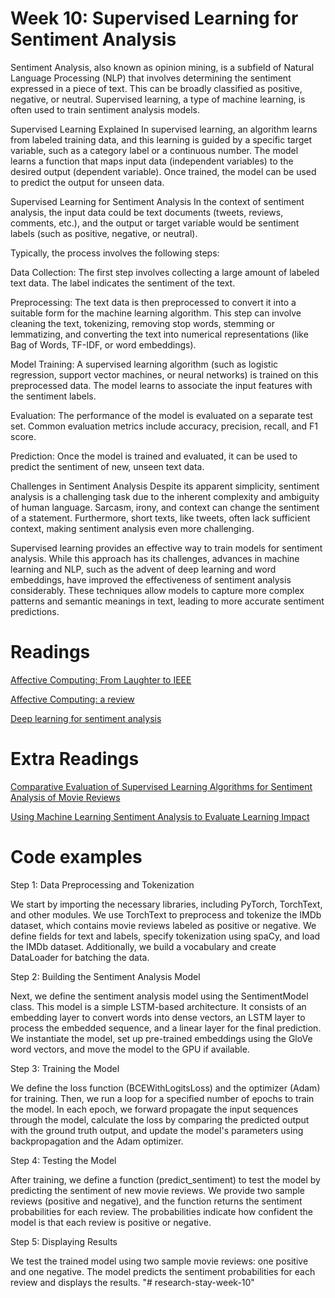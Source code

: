 # Week 10: Supervised Learning for Sentiment Analysis

Sentiment Analysis, also known as opinion mining, is a subfield of Natural Language Processing (NLP) that involves determining the sentiment expressed in a piece of text. This can be broadly classified as positive, negative, or neutral. Supervised learning, a type of machine learning, is often used to train sentiment analysis models.

Supervised Learning Explained
In supervised learning, an algorithm learns from labeled training data, and this learning is guided by a specific target variable, such as a category label or a continuous number. The model learns a function that maps input data (independent variables) to the desired output (dependent variable). Once trained, the model can be used to predict the output for unseen data.

Supervised Learning for Sentiment Analysis
In the context of sentiment analysis, the input data could be text documents (tweets, reviews, comments, etc.), and the output or target variable would be sentiment labels (such as positive, negative, or neutral).

Typically, the process involves the following steps:

Data Collection: The first step involves collecting a large amount of labeled text data. The label indicates the sentiment of the text.

Preprocessing: The text data is then preprocessed to convert it into a suitable form for the machine learning algorithm. This step can involve cleaning the text, tokenizing, removing stop words, stemming or lemmatizing, and converting the text into numerical representations (like Bag of Words, TF-IDF, or word embeddings).

Model Training: A supervised learning algorithm (such as logistic regression, support vector machines, or neural networks) is trained on this preprocessed data. The model learns to associate the input features with the sentiment labels.

Evaluation: The performance of the model is evaluated on a separate test set. Common evaluation metrics include accuracy, precision, recall, and F1 score.

Prediction: Once the model is trained and evaluated, it can be used to predict the sentiment of new, unseen text data.

Challenges in Sentiment Analysis
Despite its apparent simplicity, sentiment analysis is a challenging task due to the inherent complexity and ambiguity of human language. Sarcasm, irony, and context can change the sentiment of a statement. Furthermore, short texts, like tweets, often lack sufficient context, making sentiment analysis even more challenging.

Supervised learning provides an effective way to train models for sentiment analysis. While this approach has its challenges, advances in machine learning and NLP, such as the advent of deep learning and word embeddings, have improved the effectiveness of sentiment analysis considerably. These techniques allow models to capture more complex patterns and semantic meanings in text, leading to more accurate sentiment predictions.

# Readings

[Affective Computing: From Laughter to IEEE](https://ieeexplore.ieee.org/stamp/stamp.jsp?tp=&arnumber=5565330)

[Affective Computing: a review ](http://www.nlpr.ia.ac.cn/2005papers/gjhy/gh91.pdf)

[Deep learning for sentiment analysis](https://wires.onlinelibrary.wiley.com/doi/am-pdf/10.1002/widm.1253)

# Extra Readings

[Comparative Evaluation of Supervised Learning Algorithms for Sentiment Analysis of Movie Reviews](https://d1wqtxts1xzle7.cloudfront.net/81453272/palkar-2016-ijca-909660-libre.pdf?1646045212=&response-content-disposition=inline%3B+filename%3DComparative_Evaluation_of_Supervised_Lea.pdf&Expires=1698629370&Signature=Wp45fvE4JqSuV2IHezABegKs-7yKLbGyO3aCTgkDCBQM8D6vSJelIzkHHPbWg-~DzNPvrcLfhPzPtU419hAXvu9R0BQN9pdLvG5jl6k3rE0LzpykT6xCcIbDa1qg3418I4sonkF9JjYxCZJkfMqISffxpI-4XgxkM2LmXz8deGmYoZGDqEyWb63Nkfb3fJ6jh5BHiFT2sHdnJVsFFoAkC8P4b4~YdGVmeM1qwMmPm8WwRZVWPYght01rXCQYKzSgjtqux-HBappcBr0~2FQQqJySSYv2nUq1hZUprc-JuJt6lbrLArXv86x10NYJEcFGNuuN8Pzwd4iSCbIL654ZuQ__&Key-Pair-Id=APKAJLOHF5GGSLRBV4ZA)

[Using Machine Learning Sentiment Analysis to Evaluate Learning Impact](https://files.eric.ed.gov/fulltext/EJ1333895.pdf)

# Code examples

Step 1: Data Preprocessing and Tokenization

We start by importing the necessary libraries, including PyTorch, TorchText, and other modules. We use TorchText to preprocess and tokenize the IMDb dataset, which contains movie reviews labeled as positive or negative. We define fields for text and labels, specify tokenization using spaCy, and load the IMDb dataset. Additionally, we build a vocabulary and create DataLoader for batching the data.

Step 2: Building the Sentiment Analysis Model

Next, we define the sentiment analysis model using the SentimentModel class. This model is a simple LSTM-based architecture. It consists of an embedding layer to convert words into dense vectors, an LSTM layer to process the embedded sequence, and a linear layer for the final prediction. We instantiate the model, set up pre-trained embeddings using the GloVe word vectors, and move the model to the GPU if available.

Step 3: Training the Model

We define the loss function (BCEWithLogitsLoss) and the optimizer (Adam) for training. Then, we run a loop for a specified number of epochs to train the model. In each epoch, we forward propagate the input sequences through the model, calculate the loss by comparing the predicted output with the ground truth output, and update the model's parameters using backpropagation and the Adam optimizer.

Step 4: Testing the Model

After training, we define a function (predict_sentiment) to test the model by predicting the sentiment of new movie reviews. We provide two sample reviews (positive and negative), and the function returns the sentiment probabilities for each review. The probabilities indicate how confident the model is that each review is positive or negative.

Step 5: Displaying Results

We test the trained model using two sample movie reviews: one positive and one negative. The model predicts the sentiment probabilities for each review and displays the results.
"# research-stay-week-10" 
